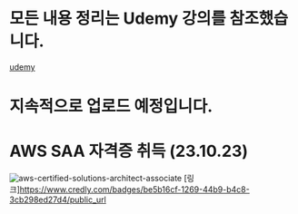 # 모든 내용 정리는 Udemy 강의를 참조했습니다.
[udemy](https://www.udemy.com/)

# 지속적으로 업로드 예정입니다.

# AWS SAA 자격증 취득 (23.10.23)

![aws-certified-solutions-architect-associate](https://github.com/xodbs1123/aws/assets/61976898/cb32650b-b098-47ef-bbb1-625ba8f8010b)
[링크]https://www.credly.com/badges/be5b16cf-1269-44b9-b4c8-3cb298ed27d4/public_url
